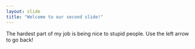 ```yaml
---
layout: slide
title: "Welcome to our second slide!"
---
```

The hardest part of my job is being nice to stupid people.
Use the left arrow to go back!

